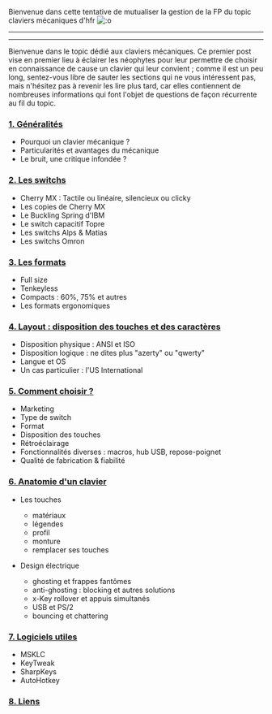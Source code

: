 Bienvenue dans cette tentative de mutualiser la gestion de la FP du topic claviers mécaniques d'hfr ![:o](https://forum-images.hardware.fr/icones/redface.gif)

---
---

Bienvenue dans le topic dédié aux claviers mécaniques. Ce premier post vise en premier lieu à éclairer les néophytes pour leur permettre de choisir en connaissance de cause un clavier qui leur convient ; comme il est un peu long, sentez-vous libre de sauter les sections qui ne vous intéressent pas, mais n'hésitez pas à revenir les lire plus tard, car elles contiennent de nombreuses informations qui font l'objet de questions de façon récurrente au fil du topic.
 


### <a href="01-generalites.html">1. Généralités</a>
* Pourquoi un clavier mécanique ?
* Particularités et avantages du mécanique
* Le bruit, une critique infondée ?
 

### <a href="02-les-switchs.html">2. Les switchs</a>
* Cherry MX : Tactile ou linéaire, silencieux ou clicky
* Les copies de Cherry MX
* Le Buckling Spring d'IBM
* Le switch capacitif Topre
* Les switchs Alps & Matias
* Les switchs Omron
 

### <a href="03-les-formats.html">3. Les formats</a>
* Full size
* Tenkeyless
* Compacts : 60%, 75% et autres
* Les formats ergonomiques
 

### <a href="">4. Layout : disposition des touches et des caractères</a>
* Disposition physique : ANSI et ISO
* Disposition logique : ne dites plus "azerty" ou "qwerty"
* Langue et OS
* Un cas particulier : l'US International


### <a href="">5. Comment choisir ?</a>
* Marketing
* Type de switch
* Format
* Disposition des touches
* Rétroéclairage
* Fonctionnalités diverses : macros, hub USB, repose-poignet
* Qualité de fabrication & fiabilité
 

### <a href="">6. Anatomie d'un clavier</a>
* Les touches
  * matériaux
  * légendes
  * profil
  * monture
  * remplacer ses touches
  
* Design électrique
  * ghosting et frappes fantômes
  * anti-ghosting : blocking et autres solutions
  * x-Key rollover et appuis simultanés
  * USB et PS/2
  * bouncing et chattering
 

### <a href="">7. Logiciels utiles</a>
* MSKLC
* KeyTweak
* SharpKeys
* AutoHotkey
 

### <a href="">8. Liens</a>
